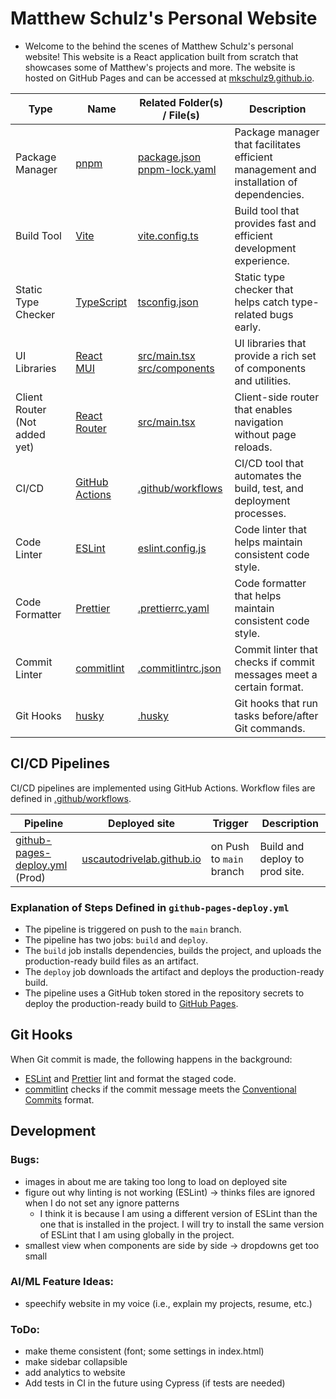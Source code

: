 # Matthew Schulz's Personal Website

- Welcome to the behind the scenes of Matthew Schulz's personal website! This
  website is a React application built from scratch that showcases some of
  Matthew's projects and more. The website is hosted on GitHub Pages and can be
  accessed at [mkschulz9.github.io](https://mkschulz9.github.io).

| Type                          | Name                                                               | Related Folder(s) / File(s)                                        | Description                                                                             |
| ----------------------------- | ------------------------------------------------------------------ | ------------------------------------------------------------------ | --------------------------------------------------------------------------------------- |
| Package Manager               | [pnpm](https://pnpm.io/)                                           | [package.json](package.json) <br> [pnpm-lock.yaml](pnpm-lock.yaml) | Package manager that facilitates efficient management and installation of dependencies. |
| Build Tool                    | [Vite](https://vitejs.dev/)                                        | [vite.config.ts](vite.config.ts)                                   | Build tool that provides fast and efficient development experience.                     |
| Static Type Checker           | [TypeScript](https://www.typescriptlang.org/)                      | [tsconfig.json](tsconfig.json)                                     | Static type checker that helps catch type-related bugs early.                           |
| UI Libraries                  | [React](https://reactjs.org/) <br> [MUI](https://mui.com/)         | [src/main.tsx](src/main.tsx) <br> [src/components](src/components) | UI libraries that provide a rich set of components and utilities.                       |
| Client Router (Not added yet) | [React Router](https://reactrouter.com/)                           | [src/main.tsx](src/main.tsx)                                       | Client-side router that enables navigation without page reloads.                        |
| CI/CD                         | [GitHub Actions](https://github.com/features/actions)              | [.github/workflows](.github/workflows)                             | CI/CD tool that automates the build, test, and deployment processes.                    |
| Code Linter                   | [ESLint](https://eslint.org/)                                      | [eslint.config.js](eslint.config.js)                               | Code linter that helps maintain consistent code style.                                  |
| Code Formatter                | [Prettier](https://prettier.io/)                                   | [.prettierrc.yaml](.prettierrc.yaml)                               | Code formatter that helps maintain consistent code style.                               |
| Commit Linter                 | [commitlint](https://github.com/conventional-changelog/commitlint) | [.commitlintrc.json](.commitlintrc.json)                           | Commit linter that checks if commit messages meet a certain format.                     |
| Git Hooks                     | [husky](https://typicode.github.io/husky/#/)                       | [.husky](.husky)                                                   | Git hooks that run tasks before/after Git commands.                                     |

## CI/CD Pipelines

CI/CD pipelines are implemented using GitHub Actions. Workflow files are defined
in [.github/workflows](.github/workflows).

| Pipeline                                                                    | Deployed site                                                  | Trigger                  | Description                    |
| --------------------------------------------------------------------------- | -------------------------------------------------------------- | ------------------------ | ------------------------------ |
| [github-pages-deploy.yml](.github/workflows/github-pages-deploy.yml) (Prod) | [uscautodrivelab.github.io](https://uscautodrivelab.github.io) | on Push to `main` branch | Build and deploy to prod site. |

### Explanation of Steps Defined in `github-pages-deploy.yml`

- The pipeline is triggered on push to the `main` branch.
- The pipeline has two jobs: `build` and `deploy`.
- The `build` job installs dependencies, builds the project, and uploads the
  production-ready build files as an artifact.
- The `deploy` job downloads the artifact and deploys the production-ready
  build.
- The pipeline uses a GitHub token stored in the repository secrets to deploy
  the production-ready build to [GitHub Pages](https://pages.github.com/).

## Git Hooks

When Git commit is made, the following happens in the background:

- [ESLint](https://eslint.org/) and [Prettier](https://prettier.io/) lint and
  format the staged code.
- [commitlint](https://github.com/conventional-changelog/commitlint) checks if
  the commit message meets the
  [Conventional Commits](https://www.conventionalcommits.org/en/v1.0.0/) format.

## Development

### Bugs:

- images in about me are taking too long to load on deployed site
- figure out why linting is not working (ESLint) -> thinks files are ignored
  when I do not set any ignore patterns
  - I think it is because I am using a different version of ESLint than the one
    that is installed in the project. I will try to install the same version of
    ESLint that I am using globally in the project.
- smallest view when components are side by side -> dropdowns get too small

### AI/ML Feature Ideas:

- speechify website in my voice (i.e., explain my projects, resume, etc.)

### ToDo:

- make theme consistent (font; some settings in index.html)
- make sidebar collapsible
- add analytics to website
- Add tests in CI in the future using Cypress (if tests are needed)
